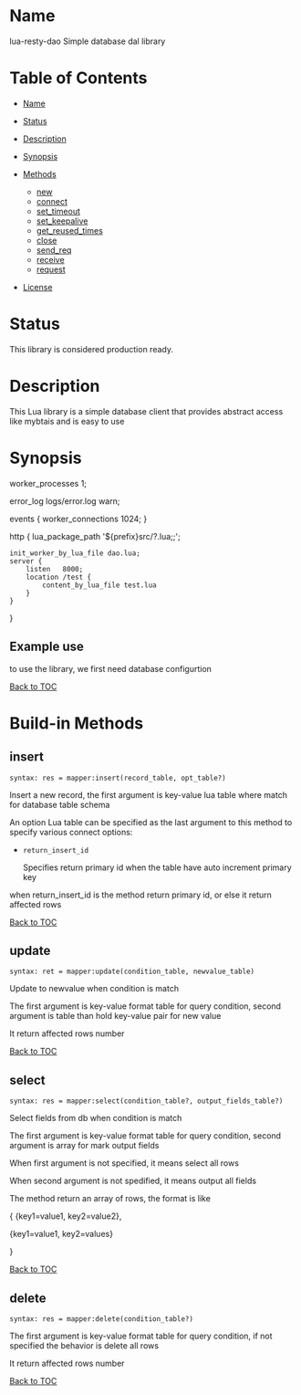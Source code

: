 Name
====

lua-resty-dao Simple database dal library

Table of Contents
=================

* [Name](#name)
* [Status](#status)
* [Description](#description)
* [Synopsis](#synopsis)
* [Methods](#methods)
    * [new](#new)
    * [connect](#connect)
    * [set_timeout](#set_timeout)
    * [set_keepalive](#set_keepalive)
    * [get_reused_times](#get_reused_times)
    * [close](#close)
    * [send_req](#send_req)
    * [receive](#receive)
    * [request](#request)

* [License](#license)


Status
======
This library is considered production ready.

Description
===========
This Lua library is a simple database client that provides abstract access like mybtais and is easy to use

Synopsis
=======

worker_processes  1;

error_log logs/error.log warn;

events {
    worker_connections  1024;
}


http {
    lua_package_path '${prefix}src/?.lua;;';

    init_worker_by_lua_file dao.lua;
    server {
        listen   8000;
        location /test {
            content_by_lua_file test.lua
        }
    }
}

Example use
---
to use the library, we first need database configurtion



[Back to TOC](#table-of-contents)

Build-in Methods
=======

insert
---
`syntax: res = mapper:insert(record_table, opt_table?)`

Insert a new record, the first argument is key-value lua table where match for database table schema

An option Lua table can be specified as the last argument to this method to specify various connect options:

* `return_insert_id`

    Specifies return primary id when the table have auto increment primary key

when return_insert_id is the method return primary id, or else it return affected rows

[Back to TOC](#table-of-contents)

update
-------
`syntax: ret = mapper:update(condition_table, newvalue_table)`

Update to newvalue when condition is match

The first argument is key-value format table for query condition, second argument is table than hold key-value pair for new value

It return affected rows number

[Back to TOC](#table-of-contents)

select
----------
`syntax: res = mapper:select(condition_table?, output_fields_table?)`

Select fields from db when condition is match

The first argument is key-value format table for query condition, second argument is array for mark output fields

When first argument is not specified, it means select all rows

When second argument is not spedified, it means output all fields

The method return an array of rows, the format is like

{
  {key1=value1, key2=value2},

  {key1=value1, key2=values}

}

[Back to TOC](#table-of-contents)

delete
------------
`syntax: res = mapper:delete(condition_table?)`

The first argument is key-value format table for query condition, if not specified the behavior is delete all rows

It return affected rows number

[Back to TOC](#table-of-contents)
